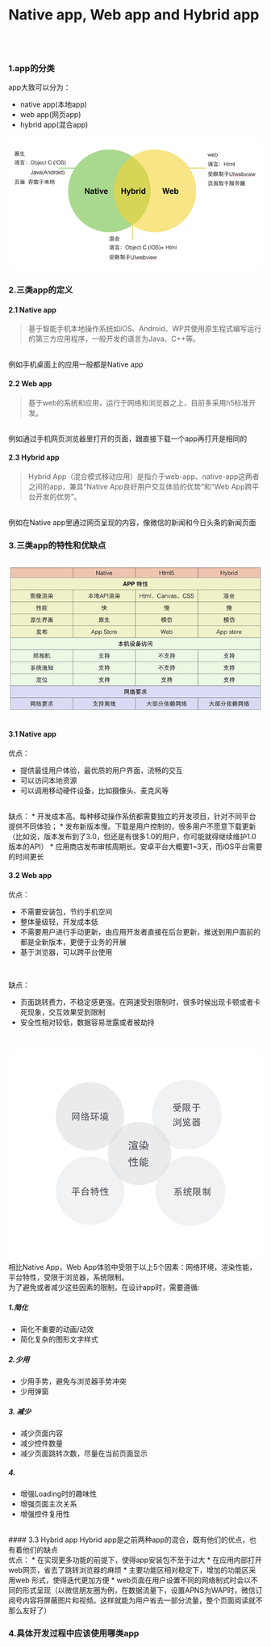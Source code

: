 Native app, Web app and Hybrid app
====
<br>


<br>

### 1.app的分类


app大致可以分为：
* native app(本地app)
* web app(网页app)
* hybrid app(混合app)


![](https://github.com/Stephentanse/SE17-homework/blob/master/homework2/907f2ff9d9f3a8c202d3dd210a10c8b3.png)
<br>


### 2.三类app的定义
#### 2.1 Native app
>基于智能手机本地操作系统如iOS、Android、WP并使用原生程式编写运行的第三方应用程序，一般开发的语言为Java、C++等。           
<br>
例如手机桌面上的应用一般都是Native app

#### 2.2 Web app
>基于web的系统和应用，运行于网络和浏览器之上，目前多采用h5标准开发。
<br>
例如通过手机网页浏览器里打开的页面，跟直接下载一个app再打开是相同的

#### 2.3 Hybrid app
>Hybrid App（混合模式移动应用）是指介于web-app、native-app这两者之间的app，兼具“Native App良好用户交互体验的优势”和“Web App跨平台开发的优势”。
<br>
例如在Native app里通过网页呈现的内容，像微信的新闻和今日头条的新闻页面
<br>

### 3.三类app的特性和优缺点
![](https://github.com/Stephentanse/SE17-homework/blob/master/homework2/b0cf05c189c1814380709ec94ebd5a7b.png)
<br>

#### 3.1 Native app
优点：
* 提供最佳用户体验，最优质的用户界面，流畅的交互
* 可以访问本地资源
* 可以调用移动硬件设备，比如摄像头、麦克风等
    
<br>
缺点：
* 开发成本高。每种移动操作系统都需要独立的开发项目，针对不同平台提供不同体验；
* 发布新版本慢。下载是用户控制的，很多用户不愿意下载更新（比如说，版本发布到了3.0，但还是有很多1.0的用户，你可能就得继续维护1.0版本的API）
* 应用商店发布审核周期长。安卓平台大概要1~3天，而iOS平台需要的时间更长
    
<br>

#### 3.2 Web app
优点：
* 不需要安装包，节约手机空间
* 整体量级轻，开发成本低
* 不需要用户进行手动更新，由应用开发者直接在后台更新，推送到用户面前的都是全新版本，更便于业务的开展
* 基于浏览器，可以跨平台使用
    
<br>

缺点：
* 页面跳转费力，不稳定感更强。在网速受到限制时，很多时候出现卡顿或者卡死现象，交互效果受到限制
* 安全性相对较低，数据容易泄露或者被劫持
<br>

![](https://github.com/Stephentanse/SE17-homework/blob/master/homework2/22c5ec51749b68d26f83fd67334713b9.png)
相比Native App，Web App体验中受限于以上5个因素：网络环境，渲染性能，平台特性，受限于浏览器，系统限制。
<br>
为了避免或者减少这些因素的限制，在设计app时，需要遵循:
##### 1.简化
* 简化不重要的动画/动效
* 简化复杂的图形文字样式
##### 2.少用
* 少用手势，避免与浏览器手势冲突
* 少用弹窗
##### 3. 减少
* 减少页面内容
* 减少控件数量
* 减少页面跳转次数，尽量在当前页面显示
##### 4.
* 增强Loading时的趣味性
* 增强页面主次关系
* 增强控件复用性
<br>
#### 3.3 Hybrid app
  Hybrid app是之前两种app的混合，既有他们的优点，也有着他们的缺点
  <br>
优点：
* 在实现更多功能的前提下，使得app安装包不至于过大
* 在应用内部打开web网页，省去了跳转浏览器的麻烦
* 主要功能区相对稳定下，增加的功能区采用web 形式，使得迭代更加方便
* web页面在用户设置不同的网络制式时会以不同的形式呈现（以微信朋友圈为例，在数据流量下，设置APNS为WAP时，微信订阅号内容将屏蔽图片和视频。这样就能为用户省去一部分流量，整个页面阅读就不那么友好了）

<br>

### 4.具体开发过程中应该使用哪类app




